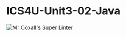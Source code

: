 # ICS4U-Unit3-02-Java

[![Mr Coxall's Super Linter](https://github.com/Seti-Ngabo/ICS4U-Unit3-02-Java/workflows/Mr%20Coxall's%20Super%20Linter/badge.svg)](https://github.com/Seti-Ngabo/ICS4U-Unit3-02-Java/actions/)
